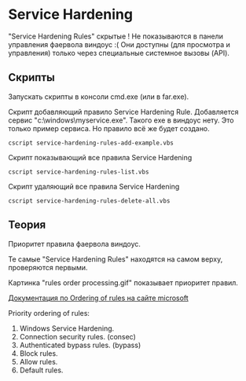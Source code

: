 ﻿
# Service Hardening

"Service Hardening Rules" скрытые !
Не показываются в панели управления фаервола виндоус :(
Они доступны (для просмотра и управления) только через специальные системное вызовы (API).

## Скрипты

Запускать скрипты в консоли cmd.exe (или в far.exe).

Скрипт добавляющий правило Service Hardening Rule.
Добавляется сервис "c:\windows\myservice.exe".
Такого exe в виндоус нету. 
Это только пример сервиса.
Но правило всё же будет создано.
```
cscript service-hardening-rules-add-example.vbs
```

Скрипт показывающий все правила Service Hardening
```
cscript service-hardening-rules-list.vbs
```

Скрипт удаляющий все правила Service Hardening
```
cscript service-hardening-rules-delete-all.vbs
```

## Теория

Приоритет правила фаервола виндоус.

Те самые "Service Hardening Rules" находятся на самом верху, проверяются первыми.

Картинка "rules order processing.gif" показывает приоритет правил.

[Документация по Ordering of rules на сайте microsoft](https://docs.microsoft.com/en-us/previous-versions/windows/it-pro/windows-server-2008-R2-and-2008/cc755191(v=ws.10))

Priority ordering of rules:
1. Windows Service Hardening.
2. Connection security rules. (consec)
3. Authenticated bypass rules. (bypass)
4. Block rules.
5. Allow rules.
6. Default rules.

